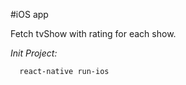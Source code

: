 #iOS app

Fetch tvShow with rating for each show.

*Init Project:*
```bash
  react-native run-ios
```
